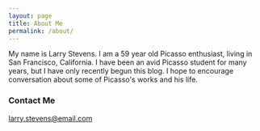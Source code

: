 ```yaml
---
layout: page
title: About Me
permalink: /about/
---
```


My name is Larry Stevens. I am a 59 year old Picasso enthusiast, living in San Francisco, California. I have been an avid Picasso student for many years, but I have only recently begun this blog. I hope to encourage conversation about some of Picasso's works and his life. 

### Contact Me

[larry.stevens@email.com](mailto:larry.stevens@email.com)
